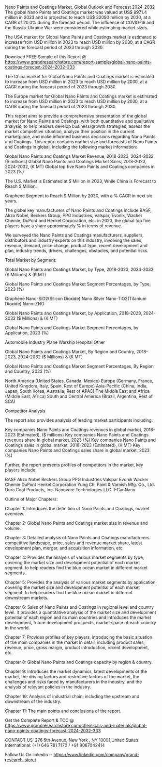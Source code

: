Nano Paints and Coatings Market, Global Outlook and Forecast 2024-2032
The global Nano Paints and Coatings market was valued at US$ 8971.4 million in 2023 and is projected to reach US$ 32090 million by 2030, at a CAGR of 20.0% during the forecast period. The influence of COVID-19 and the Russia-Ukraine War were considered while estimating market sizes.

The USA market for Global Nano Paints and Coatings market is estimated to increase from USD million in 2023 to reach USD million by 2030, at a CAGR during the forecast period of 2023 through 2030.

Download FREE Sample of this Report @ https://www.grandresearchstore.com/report-sample/global-nano-paints-coatings-forecast-2024-2032-333

The China market for Global Nano Paints and Coatings market is estimated to increase from USD million in 2023 to reach USD million by 2030, at a CAGR during the forecast period of 2023 through 2030.

The Europe market for Global Nano Paints and Coatings market is estimated to increase from USD million in 2023 to reach USD million by 2030, at a CAGR during the forecast period of 2023 through 2030.

This report aims to provide a comprehensive presentation of the global market for Nano Paints and Coatings, with both quantitative and qualitative analysis, to help readers develop business/growth strategies, assess the market competitive situation, analyze their position in the current marketplace, and make informed business decisions regarding Nano Paints and Coatings. This report contains market size and forecasts of Nano Paints and Coatings in global, including the following market information:

Global Nano Paints and Coatings Market Revenue, 2018-2023, 2024-2032, ($ millions)
Global Nano Paints and Coatings Market Sales, 2018-2023, 2024-2032, (K MT)
Global top five Nano Paints and Coatings companies in 2023 (%)

The U.S. Market is Estimated at $ Million in 2023, While China is Forecast to Reach $ Million.

Graphene Segment to Reach $ Million by 2030, with a % CAGR in next six years.

The global key manufacturers of Nano Paints and Coatings include BASF, Akzo Nobel, Beckers Group, PPG Industries, Valspar, Evonik, Wacker Chemie, DuPont and Henkel Corporation, etc. in 2023, the global top five players have a share approximately % in terms of revenue.

We surveyed the Nano Paints and Coatings manufacturers, suppliers, distributors and industry experts on this industry, involving the sales, revenue, demand, price change, product type, recent development and plan, industry trends, drivers, challenges, obstacles, and potential risks.

Total Market by Segment:

Global Nano Paints and Coatings Market, by Type, 2018-2023, 2024-2032 ($ Millions) & (K MT)

Global Nano Paints and Coatings Market Segment Percentages, by Type, 2023 (%)

Graphene
Nano-SiO2(Silicon Dioxide)
Nano Silver
Nano-TiO2(Titanium Dioxide)
Nano-ZNO

Global Nano Paints and Coatings Market, by Application, 2018-2023, 2024-2032 ($ Millions) & (K MT)

Global Nano Paints and Coatings Market Segment Percentages, by Application, 2023 (%)

Automobile Industry
Plane
Warship
Hospital
Other

Global Nano Paints and Coatings Market, By Region and Country, 2018-2023, 2024-2032 ($ Millions) & (K MT)

Global Nano Paints and Coatings Market Segment Percentages, By Region and Country, 2023 (%)

North America (United States, Canada, Mexico)
Europe (Germany, France, United Kingdom, Italy, Spain, Rest of Europe)
Asia-Pacific (China, India, Japan, South Korea, Australia, Rest of APAC)
The Middle East and Africa (Middle East, Africa)
South and Central America (Brazil, Argentina, Rest of SCA)

Competitor Analysis

The report also provides analysis of leading market participants including:

Key companies Nano Paints and Coatings revenues in global market, 2018-2023 (Estimated), ($ millions)
Key companies Nano Paints and Coatings revenues share in global market, 2023 (%)
Key companies Nano Paints and Coatings sales in global market, 2018-2023 (Estimated), (K MT)
Key companies Nano Paints and Coatings sales share in global market, 2023 (%)

Further, the report presents profiles of competitors in the market, key players include:

BASF
Akzo Nobel
Beckers Group
PPG Industries
Valspar
Evonik
Wacker Chemie
DuPont
Henkel Corporation
Yung Chi Paint & Varnish Mfg. Co., Ltd.
Dura Coat Products, Inc.
Nanovere Technologies LLC.
I-CanNano

Outline of Major Chapters:

Chapter 1: Introduces the definition of Nano Paints and Coatings, market overview.

Chapter 2: Global Nano Paints and Coatings market size in revenue and volume.

Chapter 3: Detailed analysis of Nano Paints and Coatings manufacturers competitive landscape, price, sales and revenue market share, latest development plan, merger, and acquisition information, etc.

Chapter 4: Provides the analysis of various market segments by type, covering the market size and development potential of each market segment, to help readers find the blue ocean market in different market segments.

Chapter 5: Provides the analysis of various market segments by application, covering the market size and development potential of each market segment, to help readers find the blue ocean market in different downstream markets.

Chapter 6: Sales of Nano Paints and Coatings in regional level and country level. It provides a quantitative analysis of the market size and development potential of each region and its main countries and introduces the market development, future development prospects, market space of each country in the world.

Chapter 7: Provides profiles of key players, introducing the basic situation of the main companies in the market in detail, including product sales, revenue, price, gross margin, product introduction, recent development, etc.

Chapter 8: Global Nano Paints and Coatings capacity by region & country.

Chapter 9: Introduces the market dynamics, latest developments of the market, the driving factors and restrictive factors of the market, the challenges and risks faced by manufacturers in the industry, and the analysis of relevant policies in the industry.

Chapter 10: Analysis of industrial chain, including the upstream and downstream of the industry.

Chapter 11: The main points and conclusions of the report.

Get the Complete Report & TOC @ https://www.grandresearchstore.com/chemicals-and-materials/global-nano-paints-coatings-forecast-2024-2032-333

CONTACT US:
276 5th Avenue, New York , NY 10001,United States
International: (+1) 646 781 7170 / +91 8087042414

Follow Us On linkedin :- https://www.linkedin.com/company/grand-research-store/
